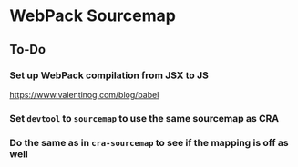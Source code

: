 # WebPack Sourcemap

## To-Do

### Set up WebPack compilation from JSX to JS

https://www.valentinog.com/blog/babel

### Set `devtool` to `sourcemap` to use the same sourcemap as CRA

### Do the same as in `cra-sourcemap` to see if the mapping is off as well
